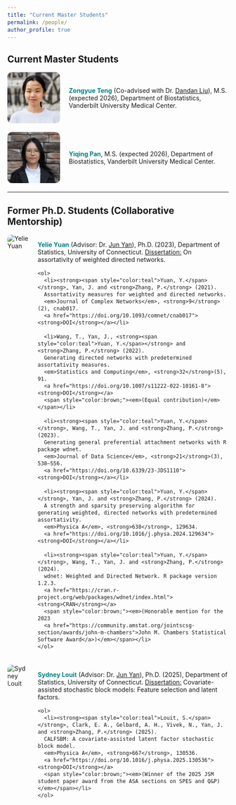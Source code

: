 ```yaml
---
title: "Current Master Students"
permalink: /people/
author_profile: true
---
```


## Current Master Students

<div style="display: flex; align-items: center; margin-bottom: 20px;">
  <img src="/images/ZongyueTeng.jpeg" alt="Zongyue Teng" width="120" style="border-radius: 10px; margin-right: 20px;">
  <div>
    <p><strong><span style="color:teal">Zongyue Teng</span></strong> (Co-advised with Dr. <a href="https://www.vumc.org/biostatistics/person/dandan-liu">Dandan Liu</a>), 
    M.S. (expected 2026), Department of Biostatistics, Vanderbilt University Medical Center.</p>
  </div>
</div>

<div style="display: flex; align-items: center; margin-bottom: 20px;">
  <img src="/images/YiqingPan.jpg" alt="Yiqing Pan" width="120" style="border-radius: 10px; margin-right: 20px;">
  <div>
    <p><strong><span style="color:teal">Yiqing Pan</span></strong>, 
    M.S. (expected 2026), Department of Biostatistics, Vanderbilt University Medical Center.</p>
  </div>
</div>

---

## Former Ph.D. Students (Collaborative Mentorship)

<div style="display: flex; align-items: flex-start; margin-bottom: 20px;">
  <img src="/images/yelie_yuan.jpg" alt="Yelie Yuan" width="120" style="border-radius: 10px; margin-right: 20px;">
  <div>
    <p><strong><span style="color:teal">Yelie Yuan</span></strong> (Advisor: Dr. 
    <a href="https://statistics.uconn.edu/person/jun-yan/">Jun Yan</a>), 
    Ph.D. (2023), Department of Statistics, University of Connecticut. 
    <u>Dissertation:</u> On assortativity of weighted directed networks.</p>

    <ol>
      <li><strong><span style="color:teal">Yuan, Y.</span></strong>, Yan, J. and <strong>Zhang, P.</strong> (2021). 
      Assortativity measures for weighted and directed networks. 
      <em>Journal of Complex Networks</em>, <strong>9</strong>(2), cnab017. 
      <a href="https://doi.org/10.1093/comnet/cnab017"><strong>DOI</strong></a></li>

      <li>Wang, T., Yan, J., <strong><span style="color:teal">Yuan, Y.</span></strong> and <strong>Zhang, P.</strong> (2022). 
      Generating directed networks with predetermined assortativity measures. 
      <em>Statistics and Computing</em>, <strong>32</strong>(5), 91. 
      <a href="https://doi.org/10.1007/s11222-022-10161-8"><strong>DOI</strong></a> 
      <span style="color:brown;"><em>(Equal contribution)</em></span></li>

      <li><strong><span style="color:teal">Yuan, Y.</span></strong>, Wang, T., Yan, J. and <strong>Zhang, P.</strong> (2023). 
      Generating general preferential attachment networks with R package wdnet. 
      <em>Journal of Data Science</em>, <strong>21</strong>(3), 538–556. 
      <a href="https://doi.org/10.6339/23-JDS1110"><strong>DOI</strong></a></li>

      <li><strong><span style="color:teal">Yuan, Y.</span></strong>, Yan, J. and <strong>Zhang, P.</strong> (2024). 
      A strength and sparsity preserving algorithm for generating weighted, directed networks with predetermined assortativity. 
      <em>Physica A</em>, <strong>638</strong>, 129634. 
      <a href="https://doi.org/10.1016/j.physa.2024.129634"><strong>DOI</strong></a></li>

      <li><strong><span style="color:teal">Yuan, Y.</span></strong>, Wang, T., Yan, J. and <strong>Zhang, P.</strong> (2024). 
      wdnet: Weighted and Directed Network. R package version 1.2.3. 
      <a href="https://cran.r-project.org/web/packages/wdnet/index.html"><strong>CRAN</strong></a> 
      <span style="color:brown;"><em>(Honorable mention for the 2023 
      <a href="https://community.amstat.org/jointscsg-section/awards/john-m-chambers">John M. Chambers Statistical Software Award</a>)</em></span></li>
    </ol>
  </div>
</div>

<div style="display: flex; align-items: flex-start; margin-bottom: 20px;">
  <img src="/images/sydney_louit.jpg" alt="Sydney Louit" width="120" style="border-radius: 10px; margin-right: 20px;">
  <div>
    <p><strong><span style="color:teal">Sydney Louit</span></strong> (Advisor: Dr. 
    <a href="https://statistics.uconn.edu/person/jun-yan/">Jun Yan</a>), 
    Ph.D. (2025), Department of Statistics, University of Connecticut. 
    <u>Dissertation:</u> Covariate-assisted stochastic block models: Feature selection and latent factors.</p>

    <ol>
      <li><strong><span style="color:teal">Louit, S.</span></strong>, Clark, E. A., Gelbard, A. H., Vivek, N., Yan, J. and <strong>Zhang, P.</strong> (2025). 
      CALFSBM: A covariate-assisted latent factor stochastic block model. 
      <em>Physica A</em>, <strong>667</strong>, 130536. 
      <a href="https://doi.org/10.1016/j.physa.2025.130536"><strong>DOI</strong></a> 
      <span style="color:brown;"><em>(Winner of the 2025 JSM student paper award from the ASA sections on SPES and Q&P)</em></span></li>
    </ol>
  </div>
</div>
